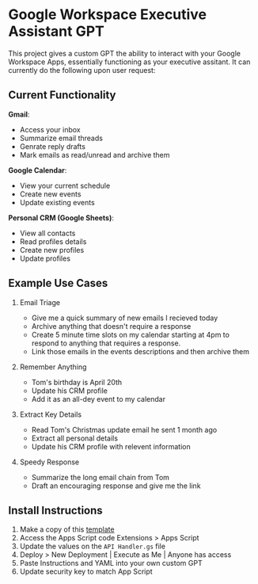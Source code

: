 # Google Workspace Executive Assistant GPT
This project gives a custom GPT the ability to interact with your Google Workspace Apps, essentially functioning as your executive assitant. It can currently do the following upon user request:

## Current Functionality
**Gmail**:
  - Access your inbox
  - Summarize email threads
  - Genrate reply drafts
  - Mark emails as read/unread and archive them

**Google Calendar**:
  - View your current schedule
  - Create new events
  - Update existing events

**Personal CRM (Google Sheets)**:
  - View all contacts
  - Read profiles details
  - Create new profiles
  - Update profiles

## Example Use Cases

1) Email Triage
    - Give me a quick summary of new emails I recieved today
    - Archive anything that doesn't require a response
    - Create 5 minute time slots on my calendar starting at 4pm to respond to anything that requires a response.
    - Link those emails in the events descriptions and then archive them

2) Remember Anything
    - Tom's birthday is April 20th
    - Update his CRM profile
    - Add it as an all-dey event to my calendar

3) Extract Key Details
    - Read Tom's Christmas update email he sent 1 month ago
    - Extract all personal details
    - Update his CRM profile with relevent information

4) Speedy Response
    - Summarize the long email chain from Tom
    - Draft an encouraging response and give me the link

## Install Instructions

1) Make a copy of this [template](https://docs.google.com/spreadsheets/d/1KheU2VmuqmDsuuvq2kkn1AQuIQih-NKwP4j_WsfPBnM/template/preview)
2) Access the Apps Script code Extensions > Apps Script
3) Update the values on the `API Handler.gs` file
4) Deploy > New Deployment | Execute as Me | Anyone has access
5) Paste Instructions and YAML into your own custom GPT
6) Update security key to match App Script
